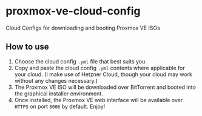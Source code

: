 # proxmox-ve-cloud-config
Cloud Configs for downloading and booting Proxmox VE ISOs

## How to use
1. Choose the cloud config `.yml` file that best suits you.
2. Copy and paste the cloud config `.yml` contents where applicable for your cloud.  (I make use of Hetzner Cloud, though your cloud may work without any changes necessary.)
3. The Proxmox VE ISO will be downloaded over BitTorrent and booted into the graphical installer environment.
4. Once installed, the Proxmox VE web interface will be available over `HTTPS` on port `8006` by default.  Enjoy!
